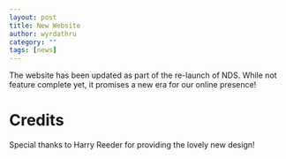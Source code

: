 ```yaml
---
layout: post
title: New Website
author: wyrdathru
category: ""
tags: [news]
---
```

The website has been updated as part of the re-launch of NDS. While not feature complete yet, it promises a new era for our online presence! 

# Credits
Special thanks to Harry Reeder for providing the lovely new design!